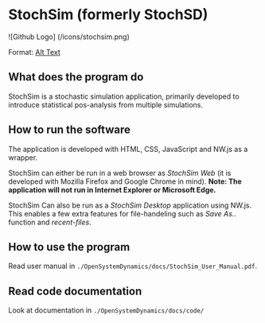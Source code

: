 # StochSim (formerly StochSD)

![Github Logo] (/icons/stochsim.png)

Format: [Alt Text](url)

## What does the program do

StochSim is a stochastic simulation application, primarily developed to introduce statistical pos-analysis from multiple simulations.

## How to run the software

The application is developed with HTML, CSS, JavaScript and NW.js as a wrapper.

StochSim can either be run in a web browser as *StochSim Web* (it is developed with Mozilla Firefox and Google Chrome in mind). **Note: The application will not run in Internet Explorer or Microsoft Edge.**

StochSim Can also be run as a *StochSim Desktop* application using NW.js. This enables a few extra features for file-handeling such as *Save As..* function and *recent-files*.

## How to use the program

Read user manual in `./OpenSystemDynamics/docs/StochSim_User_Manual.pdf`.

## Read code documentation
Look at documentation in `./OpenSystemDynamics/docs/code/`

